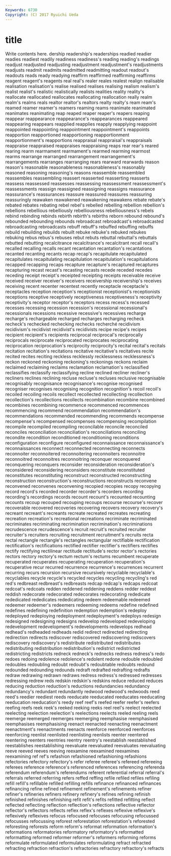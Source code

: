 ```yaml
---
Keywords: 6730 
Copyright: (C) 2017 Ryuichi Ueda
---
```


# title

Write contents here.
dership readership's readerships
readied readier readies readiest readily readiness readiness's reading reading's readings
readjust readjusted readjusting readjustment readjustment's readjustments readjusts readmit readmits readmitted
readmitting readout readout's readouts reads ready readying reaffirm reaffirmed reaffirming
reaffirms reagent reagent's reagents real real's realer reales realest realign
realisable realisation realisation's realise realised realises realising realism realism's realist
realist's realistic realistically realists realities reality reality's reallocate reallocated reallocates
reallocating reallocation really realm realm's realms reals realtor realtor's realtors
realty realty's ream ream's reamed reamer reamer's reamers reaming reams
reanimate reanimated reanimates reanimating reap reaped reaper reaper's reapers reaping
reappear reappearance reappearance's reappearances reappeared reappearing reappears reapplied reapplies reapply
reapplying reappoint reappointed reappointing reappointment reappointment's reappoints reapportion reapportioned reapportioning
reapportionment reapportionment's reapportions reappraisal reappraisal's reappraisals reappraise reappraised reappraises reappraising
reaps rear rear's reared rearing rearm rearmament rearmament's rearmed rearming
rearmost rearms rearrange rearranged rearrangement rearrangement's rearrangements rearranges rearranging rears
rearward rearwards reason reason's reasonable reasonableness reasonableness's reasonably reasoned reasoning
reasoning's reasons reassemble reassembled reassembles reassembling reassert reasserted reasserting reasserts
reassess reassessed reassesses reassessing reassessment reassessment's reassessments reassign reassigned reassigning
reassigns reassurance reassurance's reassurances reassure reassured reassures reassuring reassuringly reawaken
reawakened reawakening reawakens rebate rebate's rebated rebates rebating rebel rebel's
rebelled rebelling rebellion rebellion's rebellions rebellious rebelliously rebelliousness rebelliousness's rebels
rebind rebinding rebinds rebirth rebirth's rebirths reborn rebound rebound's rebounded
rebounding rebounds rebroadcast rebroadcast's rebroadcasted rebroadcasting rebroadcasts rebuff rebuff's rebuffed
rebuffing rebuffs rebuild rebuilding rebuilds rebuilt rebuke rebuke's rebuked rebukes
rebuking rebus rebus's rebuses rebut rebuts rebuttal rebuttal's rebuttals rebutted
rebutting recalcitrance recalcitrance's recalcitrant recall recall's recalled recalling recalls recant
recantation recantation's recantations recanted recanting recants recap recap's recapitulate recapitulated
recapitulates recapitulating recapitulation recapitulation's recapitulations recapped recapping recaps recapture recapture's
recaptured recaptures recapturing recast recast's recasting recasts recede receded recedes
receding receipt receipt's receipted receipting receipts receivable receive received receiver
receiver's receivers receivership receivership's receives receiving recent recenter recentest recently
receptacle receptacle's receptacles reception reception's receptionist receptionist's receptionists receptions receptive
receptively receptiveness receptiveness's receptivity receptivity's receptor receptor's receptors recess recess's
recessed recesses recessing recession recession's recessional recessional's recessionals recessions recessive
recessive's recessives recharge recharge's rechargeable recharged recharges recharging recheck recheck's
rechecked rechecking rechecks recherché recidivism recidivism's recidivist recidivist's recidivists recipe
recipe's recipes recipient recipient's recipients reciprocal reciprocal's reciprocally reciprocals reciprocate
reciprocated reciprocates reciprocating reciprocation reciprocation's reciprocity reciprocity's recital recital's recitals
recitation recitation's recitations recitative recitative's recitatives recite recited recites reciting
reckless recklessly recklessness recklessness's reckon reckoned reckoning reckoning's reckonings reckons
reclaim reclaimed reclaiming reclaims reclamation reclamation's reclassified reclassifies reclassify reclassifying
recline reclined recliner recliner's recliners reclines reclining recluse recluse's recluses
reclusive recognisable recognisably recognisance recognisance's recognise recognised recogniser recognises recognising
recognition recognition's recoil recoil's recoiled recoiling recoils recollect recollected recollecting
recollection recollection's recollections recollects recombination recombine recombined recombines recombining recommence
recommenced recommences recommencing recommend recommendation recommendation's recommendations recommended recommending recommends
recompense recompense's recompensed recompenses recompensing recompilation recompile recompiled recompiling reconcilable
reconcile reconciled reconciles reconciliation reconciliation's reconciliations reconciling recondite recondition reconditioned
reconditioning reconditions reconfiguration reconfigure reconfigured reconnaissance reconnaissance's reconnaissances reconnect reconnected
reconnecting reconnects reconnoiter reconnoitered reconnoitering reconnoiters reconnoitre reconnoitred reconnoitres reconnoitring
reconquer reconquered reconquering reconquers reconsider reconsideration reconsideration's reconsidered reconsidering reconsiders
reconstitute reconstituted reconstitutes reconstituting reconstruct reconstructed reconstructing reconstruction reconstruction's reconstructions
reconstructs reconvene reconvened reconvenes reconvening recopied recopies recopy recopying record
record's recorded recorder recorder's recorders recording recording's recordings records recount
recount's recounted recounting recounts recoup recouped recouping recoups recourse recourse's
recover recoverable recovered recoveries recovering recovers recovery recovery's recreant recreant's
recreants recreate recreated recreates recreating recreation recreation's recreational recreations recriminate
recriminated recriminates recriminating recrimination recrimination's recriminations recrudescence recrudescence's recruit recruit's
recruited recruiter recruiter's recruiters recruiting recruitment recruitment's recruits recta rectal
rectangle rectangle's rectangles rectangular rectifiable rectification rectification's rectifications rectified rectifier
rectifier's rectifiers rectifies rectify rectifying rectilinear rectitude rectitude's rector rector's
rectories rectors rectory rectory's rectum rectum's rectums recumbent recuperate recuperated
recuperates recuperating recuperation recuperation's recuperative recur recurred recurrence recurrence's recurrences
recurrent recurring recurs recursion recursive recursively recyclable recyclable's recyclables recycle
recycle's recycled recycles recycling recycling's red red's redbreast redbreast's redbreasts
redcap redcap's redcaps redcoat redcoat's redcoats redden reddened reddening reddens
redder reddest reddish redecorate redecorated redecorates redecorating rededicate rededicated rededicates
rededicating redeem redeemable redeemed redeemer redeemer's redeemers redeeming redeems redefine
redefined redefines redefining redefinition redemption redemption's redeploy redeployed redeploying redeployment
redeployment's redeploys redesign redesigned redesigning redesigns redevelop redeveloped redeveloping redevelopment
redevelopment's redevelopments redevelops redhead redhead's redheaded redheads redid redirect redirected
redirecting redirection redirects rediscover rediscovered rediscovering rediscovers rediscovery rediscovery's redistribute
redistributed redistributes redistributing redistribution redistribution's redistrict redistricted redistricting redistricts redneck
redneck's rednecks redness redness's redo redoes redoing redolence redolence's redolent
redone redouble redoubled redoubles redoubling redoubt redoubt's redoubtable redoubts redound
redounded redounding redounds redraft redrafted redrafting redrafts redraw redrawing redrawn
redraws redress redress's redressed redresses redressing redrew reds redskin redskin's
redskins reduce reduced reduces reducing reduction reduction's reductions redundancies redundancy
redundancy's redundant redundantly redwood redwood's redwoods reed reed's reedier reediest
reeds reeducate reeducated reeducates reeducating reeducation reeducation's reedy reef reef's
reefed reefer reefer's reefers reefing reefs reek reek's reeked reeking
reeks reel reel's reelect reelected reelecting reelection reelection's reelections reelects
reeled reeling reels reemerge reemerged reemerges reemerging reemphasise reemphasised reemphasises
reemphasising reenact reenacted reenacting reenactment reenactment's reenactments reenacts reenforce reenforced
reenforces reenforcing reenlist reenlisted reenlisting reenlists reenter reentered reentering reenters
reentries reentry reentry's reestablish reestablished reestablishes reestablishing reevaluate reevaluated reevaluates
reevaluating reeve reeved reeves reeving reexamine reexamined reexamines reexamining ref
ref's refashion refashioned refashioning refashions refectories refectory refectory's refer referee
referee's refereed refereeing referees reference reference's referenced references referencing referenda
referendum referendum's referendums referent referential referral referral's referrals referred referring
refers reffed reffing refile refiled refiles refiling refill refill's refillable
refilled refilling refills refinance refinanced refinances refinancing refine refined refinement
refinement's refinements refiner refiner's refineries refiners refinery refinery's refines refining
refinish refinished refinishes refinishing refit refit's refits refitted refitting reflect
reflected reflecting reflection reflection's reflections reflective reflector reflector's reflectors reflects
reflex reflex's reflexes reflexive reflexive's reflexively reflexives refocus refocused refocuses
refocusing refocussed refocusses refocussing reforest reforestation reforestation's reforested reforesting reforests
reform reform's reformat reformation reformation's reformations reformatories reformatory reformatory's reformatted
reformatting reformed reformer reformer's reformers reforming reforms reformulate reformulated reformulates
reformulating refract refracted refracting refraction refraction's refractories refractory refractory's refracts
